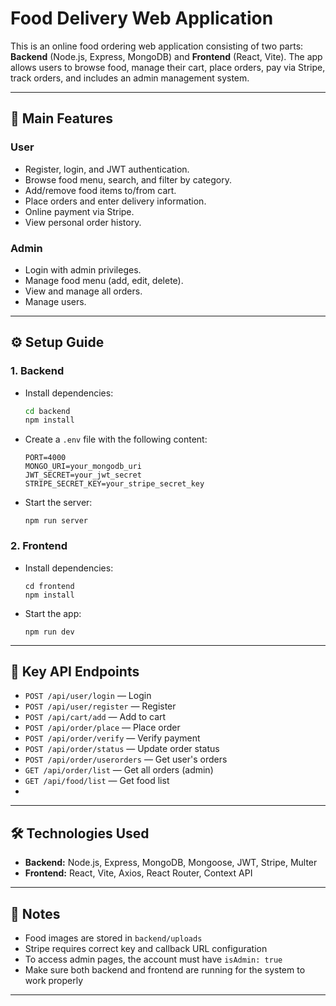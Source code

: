 # Food Delivery Web Application

This is an online food ordering web application consisting of two parts: **Backend** (Node.js, Express, MongoDB) and **Frontend** (React, Vite). The app allows users to browse food, manage their cart, place orders, pay via Stripe, track orders, and includes an admin management system.

---

## 🚀 Main Features

### User
- Register, login, and JWT authentication.
- Browse food menu, search, and filter by category.
- Add/remove food items to/from cart.
- Place orders and enter delivery information.
- Online payment via Stripe.
- View personal order history.

### Admin
- Login with admin privileges.
- Manage food menu (add, edit, delete).
- View and manage all orders.
- Manage users.

---

## ⚙️ Setup Guide

### 1. Backend

- Install dependencies:
    ```bash
    cd backend
    npm install
    ```
- Create a `.env` file with the following content:
    ```
    PORT=4000
    MONGO_URI=your_mongodb_uri
    JWT_SECRET=your_jwt_secret
    STRIPE_SECRET_KEY=your_stripe_secret_key
    ```
- Start the server:
    ```
    npm run server
    ```

### 2. Frontend

- Install dependencies:
    ```
    cd frontend
    npm install
    ```
- Start the app:
    ```
    npm run dev
    ```

---

## 🔗 Key API Endpoints

- `POST /api/user/login` — Login
- `POST /api/user/register` — Register
- `POST /api/cart/add` — Add to cart
- `POST /api/order/place` — Place order
- `POST /api/order/verify` — Verify payment
- `POST /api/order/status` — Update order status
- `POST /api/order/userorders` — Get user's orders
- `GET /api/order/list` — Get all orders (admin)
- `GET /api/food/list` — Get food list
- 

---

## 🛠️ Technologies Used

- **Backend:** Node.js, Express, MongoDB, Mongoose, JWT, Stripe, Multer
- **Frontend:** React, Vite, Axios, React Router, Context API

---

## 📌 Notes

- Food images are stored in `backend/uploads`
- Stripe requires correct key and callback URL configuration
- To access admin pages, the account must have `isAdmin: true`
- Make sure both backend and frontend are running for the system to work properly

---
